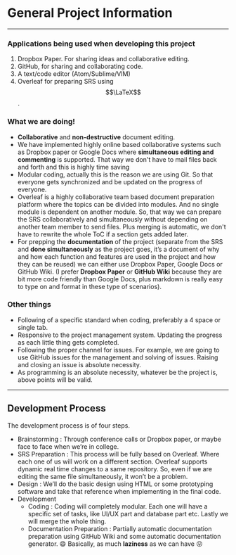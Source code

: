 # General Project Information
---

### Applications being used when developing this project
1. Dropbox Paper. For sharing ideas and collaborative editing.
2. GitHub, for sharing and collaborating code.
3. A text/code editor (Atom/Sublime/VIM)
4. Overleaf for preparing SRS using $$\LaTeX$$.


### What we are doing!
- **Collaborative** and **non-destructive** document editing.
-  We have implemented highly online based collaborative systems such as Dropbox paper or Google Docs where **simultaneous editing and commenting** is supported. That way we don't have to mail files back and forth and this is highly time saving
- Modular coding, actually this is the reason we are using Git. So that everyone gets synchronized and be updated on the progress of everyone.
- Overleaf is a highly collaborative team based document preparation platform where the topics can be divided into modules. And no single module is dependent on another module. So, that way we can prepare the SRS collaboratively and simultaneously without depending on another team member to send files. Plus merging is automatic, we don't have to rewrite the whole ToC if a section gets added later.
- For prepping the **documentation** of the project (separate from the SRS and **done simultaneously** as the project goes, it’s a document of why and how each function and features are used in the project and how they can be reused) we can either use Dropbox Paper, Google Docs or GitHub Wiki. (I prefer **Dropbox Paper** or **GitHub Wiki** because they are bit more code friendly than Google Docs, plus markdown is really easy to type on and format in these type of scenarios).


### Other things
- Following of a specific standard when coding, preferably a 4 space or single tab.
- Responsive to the project management system. Updating the progress as each little thing gets completed.
- Following the proper channel for issues. For example, we are going to use GitHub issues for the management and solving of issues. Raising and closing an issue is absolute necessity.
- As programming is an absolute necessity, whatever be the project is, above points will be valid.
----------
## Development Process

The development process is of four steps.

- Brainstorming : Through conference calls or Dropbox paper, or maybe face to face when we’re in college.
- SRS Preparation : This process will be fully based on Overleaf. Where each one of us will work on a different section. Overleaf supports dynamic real time changes to a same repository. So, even if we are editing the same file simultaneously, it won’t be a problem.
- Design : We’ll do the basic design using HTML or some prototyping software and take that reference when implementing in the final code.
- Development
  - Coding : Coding will completely modular. Each one will have a specific set of tasks, like UI/UX part and database part etc. Lastly we will merge the whole thing.
  - Documentation Preparation : Partially automatic documentation preparation using GitHub Wiki and some automatic documentation generator. 😄 Basically, as much **laziness** as we can have 😛
